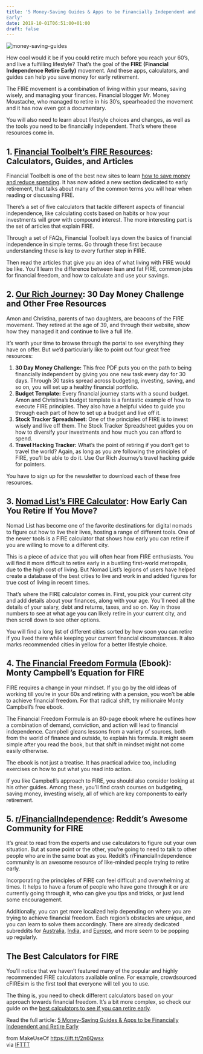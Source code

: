 ```yaml
---
title: '5 Money-Saving Guides & Apps to be Financially Independent and Retire
Early'
date: 2019-10-01T06:51:00+01:00
draft: false
---
```


![money-saving-guides](https://static.makeuseof.com/wp-content/uploads/2019/10/money-saving-guides.jpg)

How cool would it be if you could retire much before you reach your 60’s, and live a fulfilling lifestyle? That’s the goal of the **FIRE (Financial Independence Retire Early)** movement. And these apps, calculators, and guides can help you save money for early retirement.

The FIRE movement is a combination of living within your means, saving wisely, and managing your finances. Financial blogger Mr. Money Moustache, who managed to retire in his 30’s, spearheaded the movement and it has now even got a documentary.

You will also need to learn about lifestyle choices and changes, as well as the tools you need to be financially independent. That’s where these resources come in.

1\. [Financial Toolbelt’s FIRE Resources](https://www.financialtoolbelt.com/resources-content-retire-early/): Calculators, Guides, and Articles
-----------------------------------------------------------------------------------------------------------------------------------------------

Financial Toolbelt is one of the best new sites to learn [how to save money and reduce spending](//www.makeuseof.com/tag/sites-apps-save-money-reduce-spending/). It has now added a new section dedicated to early retirement, that talks about many of the common terms you will hear when reading or discussing FIRE.

There’s a set of five calculators that tackle different aspects of financial independence, like calculating costs based on habits or how your investments will grow with compound interest. The more interesting part is the set of articles that explain FIRE.

Through a set of FAQs, Financial Toolbelt lays down the basics of financial independence in simple terms. Go through these first because understanding these is key to every further step in FIRE.

Then read the articles that give you an idea of what living with FIRE would be like. You’ll learn the difference between lean and fat FIRE, common jobs for financial freedom, and how to calculate and use your savings.

2\. [Our Rich Journey](https://www.ourrichjourney.com/): 30 Day Money Challenge and Other Free Resources
--------------------------------------------------------------------------------------------------------

Amon and Christina, parents of two daughters, are beacons of the FIRE movement. They retired at the age of 39, and through their website, show how they managed it and continue to live a full life.

It’s worth your time to browse through the portal to see everything they have on offer. But we’d particularly like to point out four great free resources:

1.  **30 Day Money Challenge:** This free PDF puts you on the path to being financially independent by giving you one new task every day for 30 days. Through 30 tasks spread across budgeting, investing, saving, and so on, you will set up a healthy financial portfolio.
2.  **Budget Template:** Every financial journey starts with a sound budget. Amon and Christina’s budget template is a fantastic example of how to execute FIRE principles. They also have a helpful video to guide you through each part of how to set up a budget and live off it.
3.  **Stock Tracker Spreadsheet:** One of the principles of FIRE is to invest wisely and live off them. The Stock Tracker Spreadsheet guides you on how to diversify your investments and how much you can afford to spend.
4.  **Travel Hacking Tracker:** What’s the point of retiring if you don’t get to travel the world? Again, as long as you are following the principles of FIRE, you’ll be able to do it. Use Our Rich Journey’s travel hacking guide for pointers.

You have to sign up for the newsletter to download each of these free resources.

3\. [Nomad List’s FIRE Calculator](https://nomadlist.com/fire): How Early Can You Retire If You Move?
-----------------------------------------------------------------------------------------------------

Nomad List has become one of the favorite destinations for digital nomads to figure out how to live their lives, hosting a range of different tools. One of the newer tools is a FIRE calculator that shows how early you can retire if you are willing to move to a different city.

This is a piece of advice that you will often hear from FIRE enthusiasts. You will find it more difficult to retire early in a bustling first-world metropolis, due to the high cost of living. But Nomad List’s legions of users have helped create a database of the best cities to live and work in and added figures for true cost of living in recent times.

That’s where the FIRE calculator comes in. First, you pick your current city and add details about your finances, along with your age. You’ll need all the details of your salary, debt and returns, taxes, and so on. Key in those numbers to see at what age you can likely retire in your current city, and then scroll down to see other options.

You will find a long list of different cities sorted by how soon you can retire if you lived there while keeping your current financial circumstances. It also marks recommended cities in yellow for a better lifestyle choice.

4\. [The Financial Freedom Formula](https://www.montycampbell.com/ebook/) (Ebook): Monty Campbell’s Equation for FIRE
---------------------------------------------------------------------------------------------------------------------

FIRE requires a change in your mindset. If you go by the old ideas of working till you’re in your 60s and retiring with a pension, you won’t be able to achieve financial freedom. For that radical shift, try millionaire Monty Campbell’s free ebook.

The Financial Freedom Formula is an 80-page ebook where he outlines how a combination of demand, conviction, and action will lead to financial independence. Campbell gleans lessons from a variety of sources, both from the world of finance and outside, to explain his formula. It might seem simple after you read the book, but that shift in mindset might not come easily otherwise.

The ebook is not just a treatise. It has practical advice too, including exercises on how to put what you read into action.

If you like Campbell’s approach to FIRE, you should also consider looking at his other guides. Among these, you’ll find crash courses on budgeting, saving money, investing wisely, all of which are key components to early retirement.

5\. [r/FinancialIndependence](https://www.reddit.com/r/financialindependence/): Reddit’s Awesome Community for FIRE
-------------------------------------------------------------------------------------------------------------------

It’s great to read from the experts and use calculators to figure out your own situation. But at some point or the other, you’re going to need to talk to other people who are in the same boat as you. Reddit’s r/FinancialIndependence community is an awesome resource of like-minded people trying to retire early.

Incorporating the principles of FIRE can feel difficult and overwhelming at times. It helps to have a forum of people who have gone through it or are currently going through it, who can give you tips and tricks, or just lend some encouragement.

Additionally, you can get more localized help depending on where you are trying to achieve financial freedom. Each region’s obstacles are unique, and you can learn to solve them accordingly. There are already dedicated subreddits for [Australia](https://www.reddit.com/r/fiaustralia/), [India](https://www.reddit.com/r/FIREIndia/), and [Europe](https://www.reddit.com/r/EuropeFIRE/), and more seem to be popping up regularly.

The Best Calculators for FIRE
-----------------------------

You’ll notice that we haven’t featured many of the popular and highly recommended FIRE calculators available online. For example, crowdsourced cFIREsim is the first tool that everyone will tell you to use.

The thing is, you need to check different calculators based on your approach towards financial freedom. It’s a bit more complex, so check our guide on the [best calculators to see if you can retire early](//www.makeuseof.com/tag/can-retire-early-calculators-will-tell/).

Read the full article: [5 Money-Saving Guides & Apps to be Financially Independent and Retire Early](https://www.makeuseof.com/tag/money-saving-guides-apps-retire-early/)

  
  
from MakeUseOf https://ift.tt/2n6Qwsx  
via [IFTTT](https://ifttt.com/?ref=da&site=blogger)